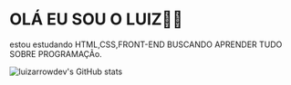 # OLÁ EU SOU O LUIZ👋👋
estou estudando HTML,CSS,FRONT-END
BUSCANDO APRENDER TUDO SOBRE PROGRAMAÇÃo.

![luizarrowdev's GitHub stats](https://github-readme-stats.vercel.app/api?username=luizarrowdev&show_icons=true&theme=radical)
